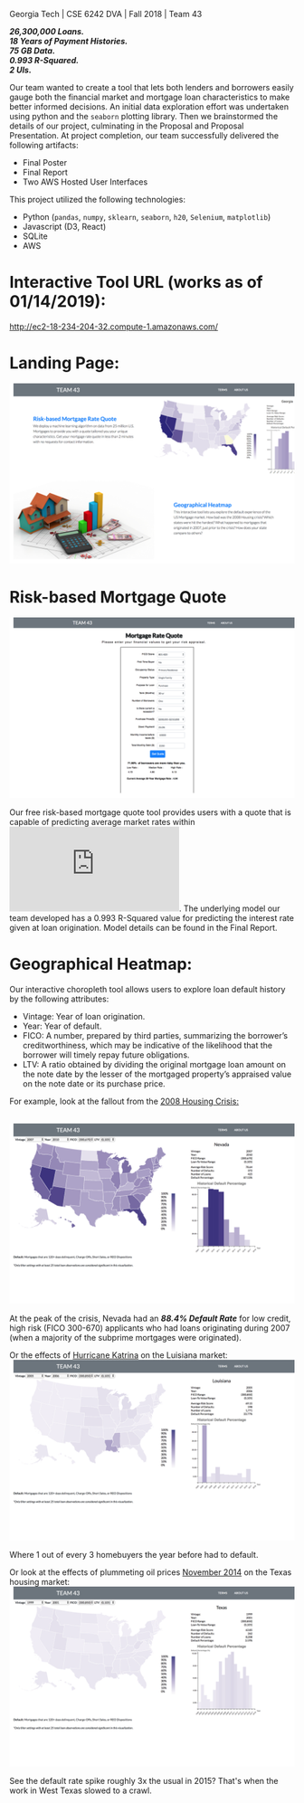 Georgia Tech | CSE 6242 DVA | Fall 2018 | Team 43

***26,300,000 Loans.***
<br>***18 Years of Payment Histories.***
<br>***75 GB Data.***
<br>***0.993 R-Squared.***
<br>***2 UIs.***

Our team wanted to create a tool that lets both lenders and borrowers easily gauge both the financial market and mortgage loan characteristics to make better informed decisions. An initial data exploration effort was undertaken using python and the `seaborn` plotting library. Then we brainstormed the details of our project, culminating in the Proposal and Proposal Presentation. At project completion, our team successfully delivered the following artifacts:
* Final Poster
* Final Report
* Two AWS Hosted User Interfaces

This project utilized the following technologies:
* Python (`pandas`, `numpy`, `sklearn`, `seaborn`, `h20`, `Selenium`, `matplotlib`)
* Javascript (D3, React)
* SQLite
* AWS

# Interactive Tool URL (works as of 01/14/2019):

http://ec2-18-234-204-32.compute-1.amazonaws.com/
 
# Landing Page:

![Landing Page](img/Landing.png)

# Risk-based Mortgage Quote

![Risk-based Mortgage Quote](img/Tool.png)

Our free risk-based mortgage quote tool provides users with a quote that is capable of predicting average market rates within ![pm](https://latex.codecogs.com/gif.latex?%5Cpm%200.25%5C%25). The underlying model our team developed has a 0.993 R-Squared value for predicting the interest rate given at loan origination. Model details can be found in the Final Report.

# Geographical Heatmap:

Our interactive choropleth tool allows users to explore loan default history by the following attributes:
* Vintage: Year of loan origination.
* Year: Year of default.
* FICO: A number, prepared by third parties, summarizing the borrower’s creditworthiness, which may be indicative of the likelihood that the borrower will timely repay future obligations.
* LTV: A ratio obtained by dividing the original mortgage loan amount on the note date by the lesser of the mortgaged property’s appraised value on the note date or its purchase price.

For example, look at the fallout from the [2008 Housing Crisis:](https://en.wikipedia.org/wiki/United_States_housing_bubble)

<br>![Housing Market Armageddon](img/Armageddon.png)

At the peak of the crisis, Nevada had an ***88.4% Default Rate*** for low credit, high risk (FICO 300-670) applicants who had loans originating during 2007 (when a majority of the subprime mortgages were originated).

Or the effects of [Hurricane Katrina](https://en.wikipedia.org/wiki/Hurricane_Katrina) on the Luisiana market:<br>
![Hurricane Katrina](img/Katrina.png)

Where 1 out of every 3 homebuyers the year before had to default.

Or look at the effects of plummeting oil prices [November 2014](https://www.marketwatch.com/story/oil-continues-to-collapse-a-day-after-opec-stands-firm-on-production-2014-11-28) on the Texas housing market:<br>
![Texas Oil](img/Oil.png)

See the default rate spike roughly 3x the usual in 2015? That's when the work in West Texas slowed to a crawl.

